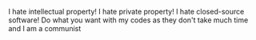 I hate intellectual property!
I hate private property!
I hate closed-source software!
Do what you want with my codes as they don't take much time and I am a communist
